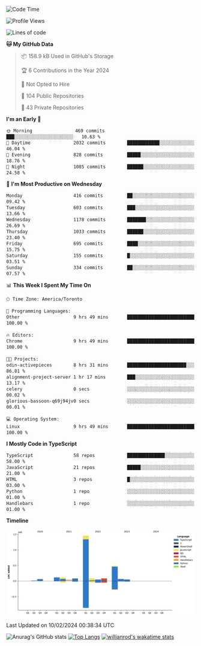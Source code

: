 <!--START_SECTION:waka-->
![Code Time](http://img.shields.io/badge/Code%20Time-1%2C168%20hrs%2011%20mins-blue)

![Profile Views](http://img.shields.io/badge/Profile%20Views-7-blue)

![Lines of code](https://img.shields.io/badge/From%20Hello%20World%20I%27ve%20Written-2.6%20million%20lines%20of%20code-blue)

**🐱 My GitHub Data** 

> 📦 158.9 kB Used in GitHub's Storage 
 > 
> 🏆 6 Contributions in the Year 2024
 > 
> 🚫 Not Opted to Hire
 > 
> 📜 104 Public Repositories 
 > 
> 🔑 43 Private Repositories 
 > 
**I'm an Early 🐤** 

```text
🌞 Morning                469 commits         ███░░░░░░░░░░░░░░░░░░░░░░   10.63 % 
🌆 Daytime                2032 commits        ████████████░░░░░░░░░░░░░   46.04 % 
🌃 Evening                828 commits         █████░░░░░░░░░░░░░░░░░░░░   18.76 % 
🌙 Night                  1085 commits        ██████░░░░░░░░░░░░░░░░░░░   24.58 % 
```
📅 **I'm Most Productive on Wednesday** 

```text
Monday                   416 commits         ██░░░░░░░░░░░░░░░░░░░░░░░   09.42 % 
Tuesday                  603 commits         ███░░░░░░░░░░░░░░░░░░░░░░   13.66 % 
Wednesday                1178 commits        ███████░░░░░░░░░░░░░░░░░░   26.69 % 
Thursday                 1033 commits        ██████░░░░░░░░░░░░░░░░░░░   23.40 % 
Friday                   695 commits         ████░░░░░░░░░░░░░░░░░░░░░   15.75 % 
Saturday                 155 commits         █░░░░░░░░░░░░░░░░░░░░░░░░   03.51 % 
Sunday                   334 commits         ██░░░░░░░░░░░░░░░░░░░░░░░   07.57 % 
```


📊 **This Week I Spent My Time On** 

```text
🕑︎ Time Zone: America/Toronto

💬 Programming Languages: 
Other                    9 hrs 49 mins       █████████████████████████   100.00 % 

🔥 Editors: 
Chrome                   9 hrs 49 mins       █████████████████████████   100.00 % 

🐱‍💻 Projects: 
odin-activepieces        8 hrs 31 mins       ██████████████████████░░░   86.81 % 
alignment-project-server 1 hr 17 mins        ███░░░░░░░░░░░░░░░░░░░░░░   13.17 % 
celery                   0 secs              ░░░░░░░░░░░░░░░░░░░░░░░░░   00.02 % 
glorious-bassoon-q69j94jv0 secs              ░░░░░░░░░░░░░░░░░░░░░░░░░   00.01 % 

💻 Operating System: 
Linux                    9 hrs 49 mins       █████████████████████████   100.00 % 
```

**I Mostly Code in TypeScript** 

```text
TypeScript               58 repos            ██████████████░░░░░░░░░░░   58.00 % 
JavaScript               21 repos            █████░░░░░░░░░░░░░░░░░░░░   21.00 % 
HTML                     3 repos             █░░░░░░░░░░░░░░░░░░░░░░░░   03.00 % 
Python                   1 repo              ░░░░░░░░░░░░░░░░░░░░░░░░░   01.00 % 
Handlebars               1 repo              ░░░░░░░░░░░░░░░░░░░░░░░░░   01.00 % 
```



**Timeline**

![Lines of Code chart](https://raw.githubusercontent.com/wise-introvert/wise-introvert/master/assets/bar_graph.png)


 Last Updated on 10/02/2024 00:38:34 UTC
<!--END_SECTION:waka-->

![Anurag's GitHub stats](https://github-readme-stats.vercel.app/api?username=wise-introvert&count_private=true&show_icons=true)
[![Top Langs](https://github-readme-stats.vercel.app/api/top-langs/?username=wise-introvert&langs_count=10)](https://github.com/anuraghazra/github-readme-stats)
[![willianrod's wakatime stats](https://github-readme-stats.vercel.app/api/wakatime?username=wiseintrovert)](https://github.com/anuraghazra/github-readme-stats)
